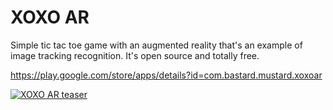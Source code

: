 # XOXO AR

Simple tic tac toe game with an augmented reality that's an example of image tracking recognition. It's open source and totally free.

https://play.google.com/store/apps/details?id=com.bastard.mustard.xoxoar

[![XOXO AR teaser](https://img.youtube.com/vi/s1HbH8u2ANE/maxresdefault.jpg)](https://www.youtube.com/watch?v=s1HbH8u2ANE "XOXO AR teaser")
